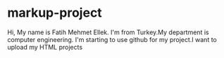 # markup-project
Hi,
My name is Fatih Mehmet Ellek. I'm from Turkey.My department is computer engineering.
I'm starting to use github for my project.I want to upload my HTML projects
